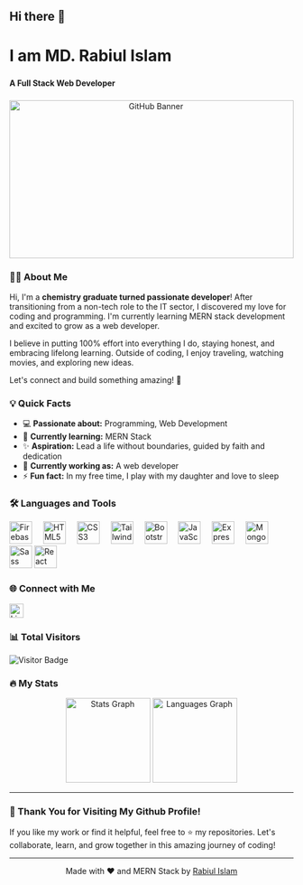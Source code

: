 ## Hi there 👋  
<h1 align="left">I am MD. Rabiul Islam</h1>  

###  

<h4 align="left">A Full Stack Web Developer</h4>  

###  

<div align="center">  
  <img height="280" width="100%" src="https://i.ibb.co.com/2kMZxC8/github-banner.jpg" alt="GitHub Banner" />  
</div>  

###  

### 👩‍💻 About Me  

Hi, I'm a **chemistry graduate turned passionate developer**! After transitioning from a non-tech role to the IT sector, I discovered my love for coding and programming. I'm currently learning MERN stack development and excited to grow as a web developer.  

I believe in putting 100% effort into everything I do, staying honest, and embracing lifelong learning. Outside of coding, I enjoy traveling, watching movies, and exploring new ideas.  

Let's connect and build something amazing! 🚀  

###  

### 💡 Quick Facts  

- 💻 **Passionate about:** Programming, Web Development  
- 🌱 **Currently learning:** MERN Stack  
- ✨ **Aspiration:** Lead a life without boundaries, guided by faith and dedication  
- 🔭 **Currently working as:** A web developer  
- ⚡ **Fun fact:** In my free time, I play with my daughter and love to sleep  

###  

### 🛠 Languages and Tools  

<div align="left">  
  <img src="https://cdn.jsdelivr.net/gh/devicons/devicon/icons/firebase/firebase-plain-wordmark.svg" height="40" alt="Firebase" />  
  <img width="12" />  
  <img src="https://cdn.jsdelivr.net/gh/devicons/devicon/icons/html5/html5-original.svg" height="40" alt="HTML5" />  
  <img width="12" />  
  <img src="https://cdn.jsdelivr.net/gh/devicons/devicon/icons/css3/css3-original.svg" height="40" alt="CSS3" />  
  <img width="12" />  
  <img src="https://cdn.jsdelivr.net/gh/devicons/devicon/icons/tailwindcss/tailwindcss-original-wordmark.svg" height="40" alt="TailwindCSS" />  
  <img width="12" />  
  <img src="https://cdn.jsdelivr.net/gh/devicons/devicon/icons/bootstrap/bootstrap-original.svg" height="40" alt="Bootstrap" />  
  <img width="12" />  
  <img src="https://cdn.jsdelivr.net/gh/devicons/devicon/icons/javascript/javascript-original.svg" height="40" alt="JavaScript" />  
  <img width="12" />  
  <img src="https://cdn.jsdelivr.net/gh/devicons/devicon/icons/express/express-original.svg" height="40" alt="Express.js" />  
  <img width="12" />  
  <img src="https://cdn.jsdelivr.net/gh/devicons/devicon/icons/mongodb/mongodb-original.svg" height="40" alt="MongoDB" />  
  <img width="12" />  
  <img src="https://cdn.jsdelivr.net/gh/devicons/devicon/icons/sass/sass-original.svg" height="40" alt="Sass" /> 
   <img src="https://cdn.jsdelivr.net/gh/devicons/devicon/icons/react/react-original.svg" height="40" alt="React" />
</div>  

###  

### 🌐 Connect with Me  

<div align="left">  
  <a href="https://www.linkedin.com/in/designerrabiul22/" target="_blank">  
    <img src="https://img.shields.io/static/v1?message=LinkedIn&logo=linkedin&label=&color=0077B5&logoColor=white&labelColor=&style=for-the-badge" height="25" alt="LinkedIn" />  
  </a>  
</div>  

###  

### 📊 Total Visitors  

<div align="left">  
  <img src="https://visitor-badge.laobi.icu/badge?page_id=Rabiul-idb.Rabiul-idb&" alt="Visitor Badge" />  
</div>  

###  

### 🔥 My Stats  

<div align="center">  
  <img src="https://github-readme-stats.vercel.app/api?username=Rabiul-idb&hide_title=false&hide_rank=false&show_icons=true&include_all_commits=true&count_private=true&disable_animations=false&theme=dracula&locale=en&hide_border=false&order=1" height="150" alt="Stats Graph" />  
  <img src="https://github-readme-stats.vercel.app/api/top-langs?username=Rabiul-idb&locale=en&hide_title=false&layout=compact&card_width=320&langs_count=5&theme=dracula&hide_border=false&order=2" height="150" alt="Languages Graph" />  
</div>  

---

### 🙏 Thank You for Visiting My Github Profile!  

If you like my work or find it helpful, feel free to ⭐ my repositories. Let's collaborate, learn, and grow together in this amazing journey of coding!  

---

<p align="center">Made with ❤️ and MERN Stack by <a href="https://github.com/Rabiul-idb" target="_blank">Rabiul Islam</a></p>




<!--
**Rabiul-idb/Rabiul-idb** is a ✨ _special_ ✨ repository because its `README.md` (this file) appears on your GitHub profile.

Here are some ideas to get you started:

- 🔭 I’m currently working on ...
- 🌱 I’m currently learning ...
- 👯 I’m looking to collaborate on ...
- 🤔 I’m looking for help with ...
- 💬 Ask me about ...
- 📫 How to reach me: ...
- 😄 Pronouns: ...
- ⚡ Fun fact: ...
-->
